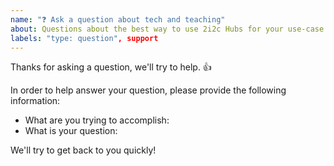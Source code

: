 ```yaml
---
name: "❓ Ask a question about tech and teaching"
about: Questions about the best way to use 2i2c Hubs for your use-case
labels: "type: question", support
---
```


Thanks for asking a question, we'll try to help. 👍

In order to help answer your question, please provide the following information:

- What are you trying to accomplish:
- What is your question:

We'll try to get back to you quickly!
